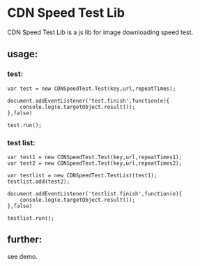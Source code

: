 # CDN Speed Test Lib

CDN Speed Test Lib is a js lib for image downloading speed test.

## usage:

### test:

    var test = new CDNSpeedTest.Test(key,url,repeatTimes);

    document.addEventListener('test.finish',function(e){
        console.log(e.targetObject.result());
    },false)

    test.run();

### test list:

    var test1 = new CDNSpeedTest.Test(key,url,repeatTimes1);
    var test2 = new CDNSpeedTest.Test(key,url,repeatTimes2);

    var testlist = new CDNSpeedTest.TestList(test1);
    testlist.add(test2);

    document.addEventListener('testlist.finish',function(e){
        console.log(e.targetObject.result());
    },false)

    testlist.run();

## further:

see demo.